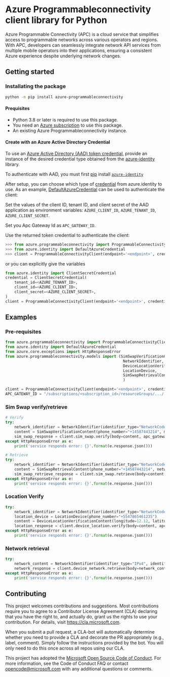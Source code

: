

# Azure Programmableconnectivity client library for Python
Azure Programmable Connectivity (APC) is a cloud service that simplifies access to programmable networks across various operators and regions. With APC, developers can seamlessly integrate network API services from multiple mobile operators into their applications, ensuring a consistent Azure experience despite underlying network changes.

## Getting started

### Installating the package

```bash
python -m pip install azure-programmableconnectivity
```

#### Prequisites

- Python 3.8 or later is required to use this package.
- You need an [Azure subscription][azure_sub] to use this package.
- An existing Azure Programmableconnectivity instance.
#### Create with an Azure Active Directory Credential
To use an [Azure Active Directory (AAD) token credential][authenticate_with_token],
provide an instance of the desired credential type obtained from the
[azure-identity][azure_identity_credentials] library.

To authenticate with AAD, you must first [pip][pip] install [`azure-identity`][azure_identity_pip]

After setup, you can choose which type of [credential][azure_identity_credentials] from azure.identity to use.
As an example, [DefaultAzureCredential][default_azure_credential] can be used to authenticate the client:

Set the values of the client ID, tenant ID, and client secret of the AAD application as environment variables:
`AZURE_CLIENT_ID`, `AZURE_TENANT_ID`, `AZURE_CLIENT_SECRET`.

Set you Apc Gateway Id as `APC_GATEWAY_ID`.

Use the returned token credential to authenticate the client:

```python
>>> from azure.programmableconnectivity import ProgrammableConnectivityClient
>>> from azure.identity import DefaultAzureCredential
>>> client = ProgrammableConnectivityClient(endpoint='<endpoint>', credential=DefaultAzureCredential())
```

or you can explicitly give the variables

```python
from azure.identity import ClientSecretCredential
credential = ClientSecretCredential(
    tenant_id=<AZURE_TENANT_ID>,
    client_id=<AZURE_CLIENT_ID>,
    client_secret=<AZURE_CLIENT_SECRET>,
)
client = ProgrammableConnectivityClient(endpoint='<endpoint>', credential=credential)
```

## Examples

### Pre-requisites
```python
from azure.programmableconnectivity import ProgrammableConnectivityClient
from azure.identity import DefaultAzureCredential
from azure.core.exceptions import HttpResponseError
from azure.programmableconnectivity.models import (SimSwapVerificationContent,
                                                    NetworkIdentifier,
                                                    DeviceLocationVerificationContent,
                                                    LocationDevice,
                                                    SimSwapRetrievalContent,
                                                    )

client = ProgrammableConnectivityClient(endpoint='<endpoint>', credential=DefaultAzureCredential())
APC_GATEWAY_ID = "/subscriptions/<subscription_id>/resourceGroups/.../.../..."
```

### Sim Swap verify/retrieve
```python
# Verify
try:
    network_identifier = NetworkIdentifier(identifier_type="NetworkCode", identifier="Orange_Spain")
    content = SimSwapVerificationContent(phone_number="+14587443214", max_age_hours=240, network_identifier=network_identifier)
    sim_swap_response = client.sim_swap.verify(body=content, apc_gateway_id=APC_GATEWAY_ID)
except HttpResponseError as e:
    print('service responds error: {}'.format(e.response.json()))

# Retrieve
try:
    network_identifier = NetworkIdentifier(identifier_type="NetworkCode", identifier="Orange_Spain")
    content = SimSwapRetrievalContent(phone_number="+14587443214", network_identifier=network_identifier)
    sim_swap_retrieve_response = client.sim_swap.retrieve(body=content, apc_gateway_id=APC_GATEWAY_ID)
except HttpResponseError as e:
    print('service responds error: {}'.format(e.response.json()))
```

### Location Verify
```python
try:
    network_identifier = NetworkIdentifier(identifier_type="NetworkCode", identifier="Telefonica_Brazil")
    location_device = LocationDevice(phone_number="+5547865461235")
    content = DeviceLocationVerificationContent(longitude=12.12, latitude=45.11, accuracy=10, device=location_device, network_identifier=network_identifier)
    location_response = client.device_location.verify(body=content, apc_gateway_id=APC_GATEWAY_ID)
except HttpResponseError as e:
    print('service responds error: {}'.format(e.response.json()))
```

### Network retrieval
```python
try:
    network_content = NetworkIdentifier(identifier_type="IPv4", identifier="189.20.1.1")
    network_response = client.device_network.retrieve(body=network_content, apc_gateway_id=APC_GATEWAY_ID)
except HttpResponseError as e:
    print('service responds error: {}'.format(e.response.json()))
```


## Contributing

This project welcomes contributions and suggestions. Most contributions require
you to agree to a Contributor License Agreement (CLA) declaring that you have
the right to, and actually do, grant us the rights to use your contribution.
For details, visit https://cla.microsoft.com.

When you submit a pull request, a CLA-bot will automatically determine whether
you need to provide a CLA and decorate the PR appropriately (e.g., label,
comment). Simply follow the instructions provided by the bot. You will only
need to do this once across all repos using our CLA.

This project has adopted the
[Microsoft Open Source Code of Conduct][code_of_conduct]. For more information,
see the Code of Conduct FAQ or contact opencode@microsoft.com with any
additional questions or comments.

<!-- LINKS -->
[code_of_conduct]: https://opensource.microsoft.com/codeofconduct/
[authenticate_with_token]: https://docs.microsoft.com/azure/cognitive-services/authentication?tabs=powershell#authenticate-with-an-authentication-token
[azure_identity_credentials]: https://github.com/Azure/azure-sdk-for-python/tree/main/sdk/identity/azure-identity#credentials
[azure_identity_pip]: https://pypi.org/project/azure-identity/
[default_azure_credential]: https://github.com/Azure/azure-sdk-for-python/tree/main/sdk/identity/azure-identity#defaultazurecredential
[pip]: https://pypi.org/project/pip/
[azure_sub]: https://azure.microsoft.com/free/

